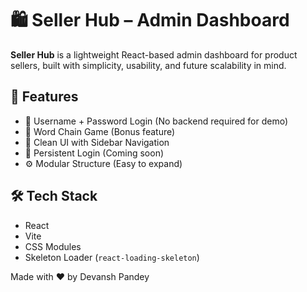 # 🛍️ Seller Hub – Admin Dashboard

**Seller Hub** is a lightweight React-based admin dashboard for product sellers, built with simplicity, usability, and future scalability in mind.

## 🚀 Features

- 🔐 Username + Password Login (No backend required for demo)
- 🧩 Word Chain Game (Bonus feature)
- 🎨 Clean UI with Sidebar Navigation
- 🔄 Persistent Login (Coming soon)
- ⚙️ Modular Structure (Easy to expand)

## 🛠 Tech Stack

- React
- Vite
- CSS Modules
- Skeleton Loader (`react-loading-skeleton`)

Made with ❤️ by Devansh Pandey